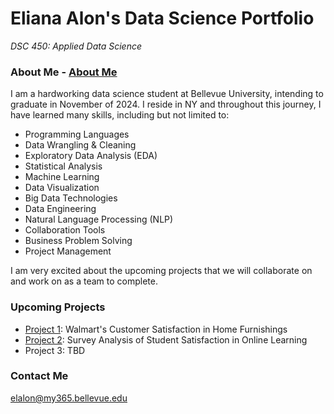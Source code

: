 # **Eliana Alon's Data Science Portfolio**
*DSC 450: Applied Data Science*

### About Me - [About Me](about.md) 
I am a hardworking data science student at Bellevue University, intending to graduate in November of 2024. I reside in NY and throughout this journey, I have learned many skills, including but not limited to:
- Programming Languages
- Data Wrangling & Cleaning
- Exploratory Data Analysis (EDA)
- Statistical Analysis
- Machine Learning
- Data Visualization
- Big Data Technologies
- Data Engineering
- Natural Language Processing (NLP)
- Collaboration Tools
- Business Problem Solving
- Project Management

I am very excited about the upcoming projects that we will collaborate on and work on as a team to complete.

### Upcoming Projects
+ [Project 1](project1.md): Walmart's Customer Satisfaction in Home Furnishings
+ [Project 2](project2.md): Survey Analysis of Student Satisfaction in Online Learning
+ Project 3: TBD

### Contact Me
elalon@my365.bellevue.edu
